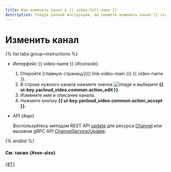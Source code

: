 ```yaml
---
title: Как изменить канал в {{ video-full-name }}
description: Следуя данной инструкции, вы сможете изменить канал {{ video-full-name }}.
---
```


# Изменить канал

{% list tabs group=instructions %}

- Интерфейс {{ video-name }} {#console}

  1. Откройте [главную страницу]({{ link-video-main }}) {{ video-name }}.
  1. В строке нужного канала нажмите значок ![image](../../../_assets/console-icons/ellipsis.svg) и выберите **{{ ui-key.yacloud_video.common.action_edit }}**.
  1. Измените имя и описание канала.
  1. Нажмите кнопку **{{ ui-key.yacloud_video.common.action_accept }}**.

- API {#api}

  Воспользуйтесь методом REST API [update](../../api-ref/Channel/update.md) для ресурса [Channel](../../api-ref/Channel/index.md) или вызовом gRPC API [ChannelService/Update](../../api-ref/grpc/Channel/update.md).

{% endlist %}

#### См. также {#see-also}

[{#T}](../video/upload.md)